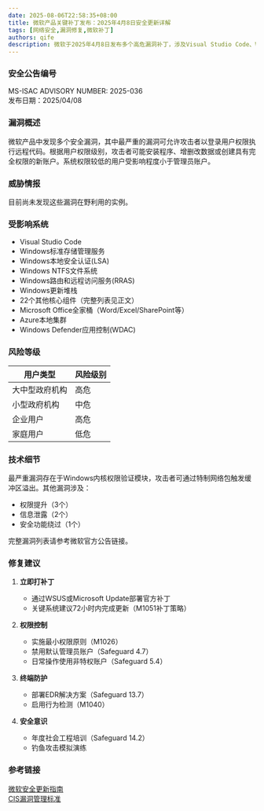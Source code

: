 ```yaml
---
date: 2025-08-06T22:58:35+08:00
title: 微软产品关键补丁发布：2025年4月8日安全更新详解
tags: [网络安全,漏洞修复,微软补丁]
authors: qife
description: 微软于2025年4月8日发布多个高危漏洞补丁，涉及Visual Studio Code、Windows核心组件及Office套件等产品，最严重漏洞可导致远程代码执行。本文详细列出受影响系统、风险等级及修复建议。
---
```


### 安全公告编号
MS-ISAC ADVISORY NUMBER: 2025-036  
发布日期：2025/04/08  

### 漏洞概述  
微软产品中发现多个安全漏洞，其中最严重的漏洞可允许攻击者以登录用户权限执行远程代码。根据用户权限级别，攻击者可能安装程序、增删改数据或创建具有完全权限的新账户。系统权限较低的用户受影响程度小于管理员账户。

### 威胁情报  
目前尚未发现这些漏洞在野利用的实例。

### 受影响系统  
- Visual Studio Code  
- Windows标准存储管理服务  
- Windows本地安全认证(LSA)  
- Windows NTFS文件系统  
- Windows路由和远程访问服务(RRAS)  
- Windows更新堆栈  
- 22个其他核心组件（完整列表见正文）  
- Microsoft Office全家桶（Word/Excel/SharePoint等）  
- Azure本地集群  
- Windows Defender应用控制(WDAC)  

### 风险等级  
| 用户类型 | 风险级别 |  
|---------|----------|  
| 大中型政府机构 | 高危 |  
| 小型政府机构 | 中危 |  
| 企业用户 | 高危 |  
| 家庭用户 | 低危 |  

### 技术细节  
最严重漏洞存在于Windows内核权限验证模块，攻击者可通过特制网络包触发缓冲区溢出。其他漏洞涉及：  
- 权限提升（3个）  
- 信息泄露（2个）  
- 安全功能绕过（1个）  

完整漏洞列表请参考微软官方公告链接。

### 修复建议  
1. **立即打补丁**  
   - 通过WSUS或Microsoft Update部署官方补丁  
   - 关键系统建议72小时内完成更新（M1051补丁策略）  

2. **权限控制**  
   - 实施最小权限原则（M1026）  
   - 禁用默认管理员账户（Safeguard 4.7）  
   - 日常操作使用非特权账户（Safeguard 5.4）  

3. **终端防护**  
   - 部署EDR解决方案（Safeguard 13.7）  
   - 启用行为检测（M1040）  

4. **安全意识**  
   - 年度社会工程培训（Safeguard 14.2）  
   - 钓鱼攻击模拟演练  

### 参考链接  
[微软安全更新指南](https://msrc.microsoft.com/update-guide)  
[CIS漏洞管理标准](https://www.cisecurity.org/controls)  

